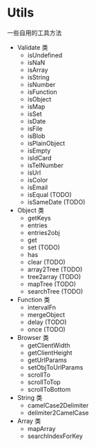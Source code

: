 # Utils 

一些自用的工具方法

- Validate 类
  - isUndefined
  - isNaN
  - isArray
  - isString
  - isNumber
  - isFunction
  - isObject
  - isMap
  - isSet
  - isDate
  - isFile
  - isBlob
  - isPlainObject
  - isEmpty
  - isIdCard
  - isTelNumber
  - isUrl
  - isColor
  - isEmail
  - isEqual (TODO)
  - isSameDate (TODO)
- Object 类
  - getKeys
  - entries
  - entries2obj
  - get
  - set (TODO)
  - has
  - clear (TODO)
  - array2Tree (TODO)
  - tree2array (TODO)
  - mapTree (TODO)
  - searchTree (TODO)
- Function 类
  - intervalFn
  - mergeObject
  - delay (TODO)
  - once (TODO)
- Browser 类
  - getClientWidth
  - getClientHeight
  - getUrlParams
  - setObjToUrlParams
  - scrollTo
  - scrollToTop
  - scrollToBottom
- String 类
  - camelCase2Delimiter
  - delimiter2CamelCase  
- Array 类
  - mapArray
  - searchIndexForKey

